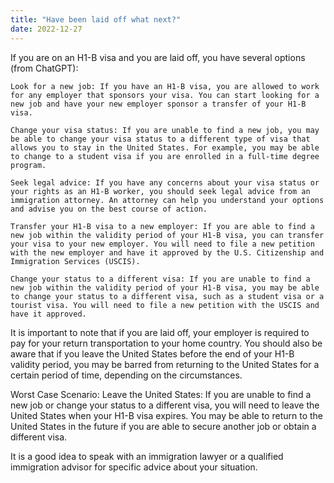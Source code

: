 ```yaml
---
title: "Have been laid off what next?"
date: 2022-12-27
---  
```


If you are on an H1-B visa and you are laid off, you have several options (from ChatGPT):

    Look for a new job: If you have an H1-B visa, you are allowed to work for any employer that sponsors your visa. You can start looking for a new job and have your new employer sponsor a transfer of your H1-B visa.

    Change your visa status: If you are unable to find a new job, you may be able to change your visa status to a different type of visa that allows you to stay in the United States. For example, you may be able to change to a student visa if you are enrolled in a full-time degree program.

    Seek legal advice: If you have any concerns about your visa status or your rights as an H1-B worker, you should seek legal advice from an immigration attorney. An attorney can help you understand your options and advise you on the best course of action.

    Transfer your H1-B visa to a new employer: If you are able to find a new job within the validity period of your H1-B visa, you can transfer your visa to your new employer. You will need to file a new petition with the new employer and have it approved by the U.S. Citizenship and Immigration Services (USCIS).

    Change your status to a different visa: If you are unable to find a new job within the validity period of your H1-B visa, you may be able to change your status to a different visa, such as a student visa or a tourist visa. You will need to file a new petition with the USCIS and have it approved.

It is important to note that if you are laid off, your employer is required to pay for your return transportation to your home country. You should also be aware that if you leave the United States before the end of your H1-B validity period, you may be barred from returning to the United States for a certain period of time, depending on the circumstances.

Worst Case Scenario:
 Leave the United States: If you are unable to find a new job or change your status to a different visa, you will need to leave the United States when your H1-B visa expires. You may be able to return to the United States in the future if you are able to secure another job or obtain a different visa.

It is a good idea to speak with an immigration lawyer or a qualified immigration advisor for specific advice about your situation.
